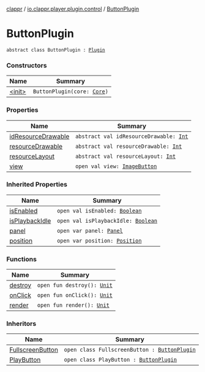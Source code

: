 [clappr](../../index.md) / [io.clappr.player.plugin.control](../index.md) / [ButtonPlugin](./index.md)

# ButtonPlugin

`abstract class ButtonPlugin : `[`Plugin`](../-media-control/-plugin/index.md)

### Constructors

| Name | Summary |
|---|---|
| [&lt;init&gt;](-init-.md) | `ButtonPlugin(core: `[`Core`](../../io.clappr.player.components/-core/index.md)`)` |

### Properties

| Name | Summary |
|---|---|
| [idResourceDrawable](id-resource-drawable.md) | `abstract val idResourceDrawable: `[`Int`](https://kotlinlang.org/api/latest/jvm/stdlib/kotlin/-int/index.html) |
| [resourceDrawable](resource-drawable.md) | `abstract val resourceDrawable: `[`Int`](https://kotlinlang.org/api/latest/jvm/stdlib/kotlin/-int/index.html) |
| [resourceLayout](resource-layout.md) | `abstract val resourceLayout: `[`Int`](https://kotlinlang.org/api/latest/jvm/stdlib/kotlin/-int/index.html) |
| [view](view.md) | `open val view: `[`ImageButton`](https://developer.android.com/reference/android/widget/ImageButton.html) |

### Inherited Properties

| Name | Summary |
|---|---|
| [isEnabled](../-media-control/-plugin/is-enabled.md) | `open val isEnabled: `[`Boolean`](https://kotlinlang.org/api/latest/jvm/stdlib/kotlin/-boolean/index.html) |
| [isPlaybackIdle](../-media-control/-plugin/is-playback-idle.md) | `open val isPlaybackIdle: `[`Boolean`](https://kotlinlang.org/api/latest/jvm/stdlib/kotlin/-boolean/index.html) |
| [panel](../-media-control/-plugin/panel.md) | `open var panel: `[`Panel`](../-media-control/-plugin/-panel/index.md) |
| [position](../-media-control/-plugin/position.md) | `open var position: `[`Position`](../-media-control/-plugin/-position/index.md) |

### Functions

| Name | Summary |
|---|---|
| [destroy](destroy.md) | `open fun destroy(): `[`Unit`](https://kotlinlang.org/api/latest/jvm/stdlib/kotlin/-unit/index.html) |
| [onClick](on-click.md) | `open fun onClick(): `[`Unit`](https://kotlinlang.org/api/latest/jvm/stdlib/kotlin/-unit/index.html) |
| [render](render.md) | `open fun render(): `[`Unit`](https://kotlinlang.org/api/latest/jvm/stdlib/kotlin/-unit/index.html) |

### Inheritors

| Name | Summary |
|---|---|
| [FullscreenButton](../-fullscreen-button/index.md) | `open class FullscreenButton : `[`ButtonPlugin`](./index.md) |
| [PlayButton](../-play-button/index.md) | `open class PlayButton : `[`ButtonPlugin`](./index.md) |

